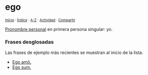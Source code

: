# ego
<sup>[Inicio](https://github.com/jucardus/jucardus.github.io/blob/main/readme.md) · [Índice](https://github.com/jucardus/jucardus.github.io/blob/main/indices/latin-espanol-e.md) · [A-Z](https://github.com/jucardus/jucardus.github.io/blob/main/indices/alfabetico.md) · [Actividad](https://github.com/jucardus/jucardus.github.io/blob/main/indices/actividad.md) · [Compartir](https://x.com/intent/tweet?text=Ego%3A%20Pronombre%20personal%20en%20primera%20persona%20singular%3A%20yo.%0A%E2%86%92%20https%3A%2F%2Fgithub.com%2Fjucardus%2Frepo%2Fblob%2Fmain%2Fcontenido%2F25%2F04%2F22%2Fego.md%0A%0A%23ltn_espnl_jucardus%0A%40jucardus)</sup>

[Pronombre personal](https://github.com/jucardus/jucardus.github.io/blob/main/contenido/25/04/24/pronombres-personales-latinos.md) en primera persona singular: yo.

### Frases desglosadas

Las frases de ejemplo más recientes se muestran al inicio de la lista.

* [Ego amō.](https://github.com/jucardus/jucardus.github.io/blob/main/contenido/25/04/25/ego-amo.md)
* [Ego sum.](https://github.com/jucardus/jucardus.github.io/blob/main/contenido/25/04/24/ego-sum.md)
